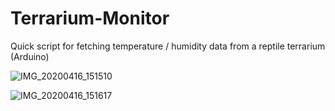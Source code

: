 # Terrarium-Monitor
Quick script for fetching temperature / humidity data from a reptile terrarium (Arduino)

![IMG_20200416_151510](https://user-images.githubusercontent.com/3127698/143527649-0ac2facd-9536-42c4-8348-18deecf74b53.jpg)

![IMG_20200416_151617](https://user-images.githubusercontent.com/3127698/143527664-73a477e9-3dd6-412b-bfa2-7922a0bb79db.jpg)

